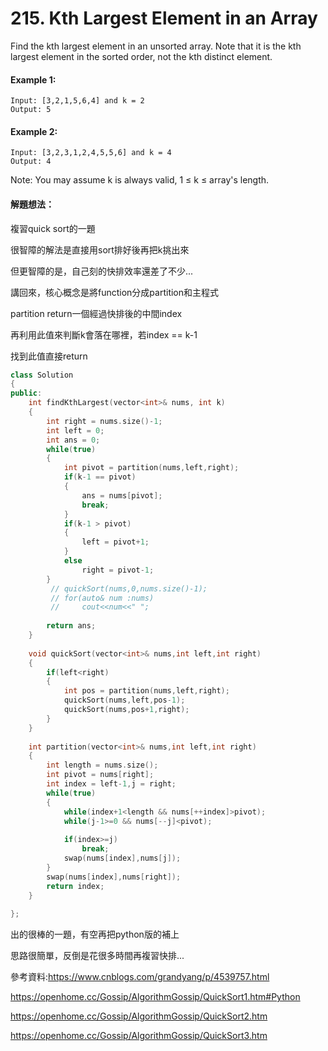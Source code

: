 # 215. Kth Largest Element in an Array


Find the kth largest element in an unsorted array. Note that it is the kth largest element in the sorted order, not the kth distinct element.

#### Example 1:

    Input: [3,2,1,5,6,4] and k = 2
    Output: 5

#### Example 2:

    Input: [3,2,3,1,2,4,5,5,6] and k = 4
    Output: 4
Note:
You may assume k is always valid, 1 ≤ k ≤ array's length.

#### 解題想法：

複習quick sort的一題

很智障的解法是直接用sort排好後再把k挑出來

但更智障的是，自己刻的快排效率還差了不少...

講回來，核心概念是將function分成partition和主程式

partition return一個經過快排後的中間index

再利用此值來判斷k會落在哪裡，若index == k-1

找到此值直接return 


```cpp
class Solution 
{
public:
    int findKthLargest(vector<int>& nums, int k) 
    {
        int right = nums.size()-1;
        int left = 0;
        int ans = 0;
        while(true)
        {
            int pivot = partition(nums,left,right);
            if(k-1 == pivot)
            {
                ans = nums[pivot];
                break;
            }
            if(k-1 > pivot)
            {
                left = pivot+1;
            }
            else
                right = pivot-1;
        }
         // quickSort(nums,0,nums.size()-1);
         // for(auto& num :nums)
         //     cout<<num<<" ";
        
        return ans;
    }
    
    void quickSort(vector<int>& nums,int left,int right)
    {
        if(left<right)
        {
            int pos = partition(nums,left,right);
            quickSort(nums,left,pos-1);
            quickSort(nums,pos+1,right);
        }
    }
    
    int partition(vector<int>& nums,int left,int right)
    {
        int length = nums.size();
        int pivot = nums[right];
        int index = left-1,j = right;
        while(true)
        {
            while(index+1<length && nums[++index]>pivot);
            while(j-1>=0 && nums[--j]<pivot);
            
            if(index>=j)
                break;
            swap(nums[index],nums[j]);
        }
        swap(nums[index],nums[right]);
        return index;
    }
    
};
```

出的很棒的一題，有空再把python版的補上 

思路很簡單，反倒是花很多時間再複習快排...

參考資料:https://www.cnblogs.com/grandyang/p/4539757.html

https://openhome.cc/Gossip/AlgorithmGossip/QuickSort1.htm#Python

https://openhome.cc/Gossip/AlgorithmGossip/QuickSort2.htm

https://openhome.cc/Gossip/AlgorithmGossip/QuickSort3.htm
